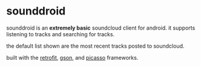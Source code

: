 # sounddroid

sounddroid is an **extremely basic** soundcloud client for android. it supports listening to tracks and searching for tracks. 

the default list shown are the most recent tracks posted to soundcloud.

built with the [retrofit](http://square.github.io/retrofit/), [gson](https://code.google.com/p/google-gson/), and [picasso](http://square.github.io/picasso/) frameworks.